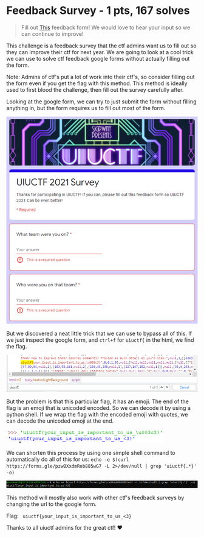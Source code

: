 # Feedback Survey - 1 pts, 167 solves

> Fill out  [This](https://forms.gle/pzwBXxdmRob885wG7)  feedback form! We would love to hear your input so we can continue to improve!

This challenge is a feedback survey that the ctf admins want us to fill out so they can improve their ctf for next year. We are going to look at a cool trick we can use to solve ctf feedback google forms without actually filling out the form. 

Note: Admins of ctf's put a lot of work into their ctf's, so consider filling out the form even if you get the flag with this method. This method is ideally used to first blood the challenge, then fill out the survey carefully after.

Looking at the google form, we can try to just submit the form without filling anything in, but the form requires us to fill out most of the form.

![Required inputs](form.png)

But we discovered a neat little trick that we can use to bypass all of this. If we just inspect the google form, and `ctrl+f` for `uiuctf{` in the html, we find the flag.

![Finding the flag in the html](htmlflag.png)

But the problem is that this particular flag, it has an emoji. The end of the flag is an emoji that is unicoded encoded. So we can decode it by using a python shell. If we wrap the flag with the encoded emoji with quotes, we can decode the unicoded emoji at the end.

![Flag](flag1.png)

We can shorten this process by using one simple shell command to automatically do all of this for us: `echo -e $(curl https://forms.gle/pzwBXxdmRob885wG7 -L 2>/dev/null | grep 'uiuctf{.*}' -o)`

![Flag](flag2.png)

This method will mostly also work with other ctf's feedback surveys by changing the url to the google form.

Flag: ` uiuctf{your_input_is_important_to_us_<3}`

Thanks to all uiuctf admins for the great ctf! :heart:

